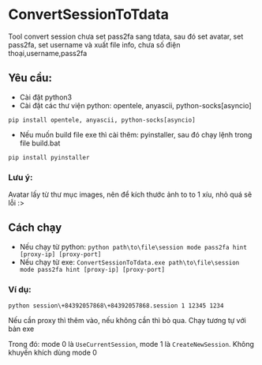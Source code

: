 # ConvertSessionToTdata

Tool convert session chưa set pass2fa sang tdata, sau đó set avatar, set pass2fa, set username và xuất file info, chưa số điện thoại,username,pass2fa


## Yêu cầu:
- Cài đặt python3
- Cài đặt các thư viện python: opentele, anyascii, python-socks[asyncio]
```
pip install opentele, anyascii, python-socks[asyncio]
```

- Nếu muốn build file exe thì cài thêm: pyinstaller, sau đó chạy lệnh trong file build.bat
```
pip install pyinstaller
```
### Lưu ý:
  Avatar lấy từ thư mục images, nên để kích thước ảnh to to 1 xíu, nhỏ quá sẽ lỗi :>
  
## Cách chạy
- Nếu chạy từ python: ```python path\to\file\session mode pass2fa hint [proxy-ip] [proxy-port]```
- Nếu chạy từ exe: ```ConvertSessionToTdata.exe path\to\file\session mode pass2fa hint [proxy-ip] [proxy-port]```

### Ví dụ:
  ```python session\+84392057868\+84392057868.session 1 12345 1234```  
  
  Nếu cần proxy thì thêm vào, nếu không cần thì bỏ qua. Chạy tương tự với bản exe
 
Trong đó: mode 0 là ```UseCurrentSession```, mode 1 là ```CreateNewSession```. Không khuyến khích dùng mode 0
